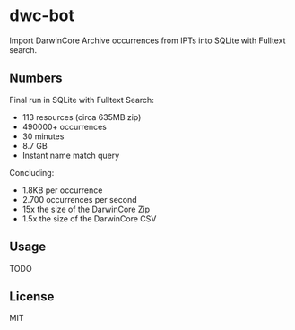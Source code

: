 # dwc-bot

Import DarwinCore Archive occurrences from IPTs into SQLite with Fulltext search.

## Numbers

Final run in SQLite with Fulltext Search:

- 113 resources (circa 635MB zip)
- 490000+ occurrences
- 30 minutes
- 8.7 GB
- Instant name match query

Concluding:

- 1.8KB per occurrence
- 2.700 occurrences per second
- 15x the size of the DarwinCore Zip
- 1.5x the size of the DarwinCore CSV

## Usage

TODO

## License

MIT

